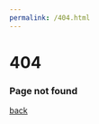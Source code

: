```yaml
---
permalink: /404.html
---
```


<div id="arbackground"></div>
<div class="artop">
  <h1>404</h1>
  <h3>Page not found</h3>
</div>
<a href="./">
<div class="arcontainer">
  <div class="ghost-copy">
    <div class="one"></div>
    <div class="two"></div>
    <div class="three"></div>
    <div class="four"></div>
  </div>
  <div class="ghost">
    <div class="face">
      <div class="eye"></div>
      <div class="eye-right"></div>
      <div class="mouth"></div>
    </div>
  </div>
  <div class="arshadow"></div>
</div>
</a>

[back](./)
